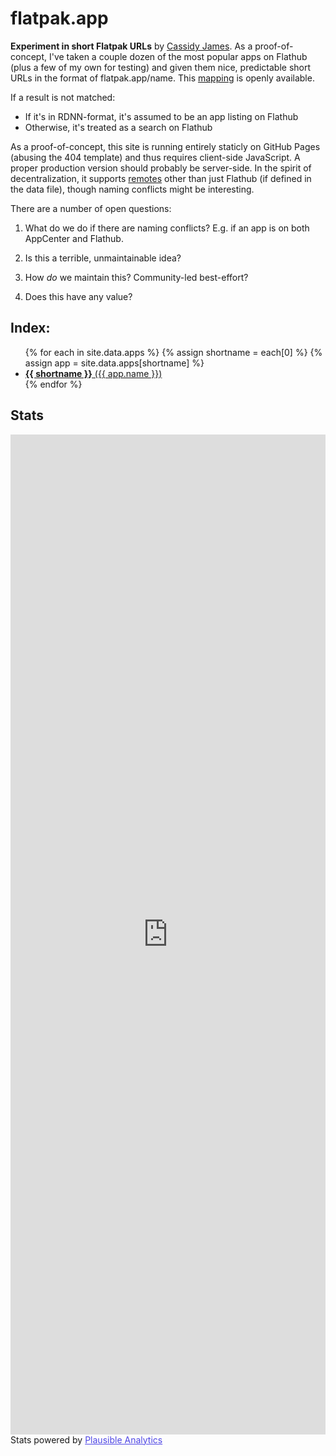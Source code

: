 # flatpak.app

**Experiment in short Flatpak URLs** by [Cassidy James](https://cassidyjames.com). As a proof-of-concept, I've taken a couple dozen of the most popular apps on Flathub (plus a few of my own for testing) and given them nice, predictable short URLs in the format of flatpak.app/name. This [mapping](https://github.com/cassidyjames/flatpak.app/blob/main/_data/apps.yaml) is openly available. 

If a result is not matched:
- If it's in RDNN-format, it's assumed to be an app listing on Flathub
- Otherwise, it's treated as a search on Flathub

As a proof-of-concept, this site is running entirely staticly on GitHub Pages (abusing the 404 template) and thus requires client-side JavaScript. A proper production version should probably be server-side. In the spirit of decentralization, it supports [remotes](https://github.com/cassidyjames/flatpak.app/blob/main/_data/remotes.yaml) other than just Flathub (if defined in the data file), though naming conflicts might be interesting.

There are a number of open questions:

1. What do we do if there are naming conflicts? E.g. if an app is on both AppCenter and Flathub.

2. Is this a terrible, unmaintainable idea?

3. How _do_ we maintain this? Community-led best-effort?

4. Does this have any value?

## Index:

<ul>
{% for each in site.data.apps %}
  {% assign shortname = each[0] %}
  {% assign app = site.data.apps[shortname] %}

  <li>
    <a href="{{ site.data.remotes[app.remote].path }}{{ app.rdnn }}">
      <strong>{{ shortname }}</strong> ({{ app.name }})
    </a>
  </li>
{% endfor %}
</ul>

## Stats

<iframe plausible-embed src="https://plausible.io/flatpak.app/?embed=true&theme=system" scrolling="no" frameborder="0" loading="lazy" style="width: 1px; min-width: 100%; height: 1600px;"></iframe>
<div style="font-size: 14px; padding-bottom: 14px;">Stats powered by <a target="_blank" style="color: #4F46E5; text-decoration: underline;" href="https://plausible.io">Plausible Analytics</a></div>
<script async src="https://plausible.io/js/embed.host.js"></script>

<script defer data-domain="flatpak.app" src="https://plausible.io/js/script.js"></script>
